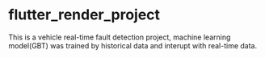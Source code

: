 # flutter_render_project
This is a vehicle real-time fault detection project, machine learning model(GBT) was trained by historical data and interupt with real-time data. 
